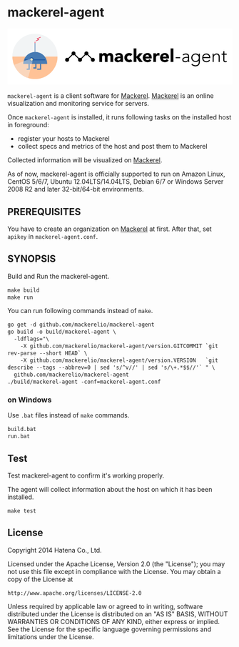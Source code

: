 mackerel-agent
===============

![agent-si](docs/images/agent-si.png "mackerel-agent")

`mackerel-agent` is a client software for [Mackerel](https://mackerel.io/).
[Mackerel](https://mackerel.io/) is an online visualization and monitoring service for servers.

Once `mackerel-agent` is installed, it runs following tasks on the installed host in foreground:
- register your hosts to Mackerel
- collect specs and metrics of the host and post them to Mackerel

Collected information will be visualized on [Mackerel](https://mackerel.io/).

As of now, mackerel-agent is officially supported to run on Amazon Linux, CentOS 5/6/7, Ubuntu 12.04LTS/14.04LTS, Debian 6/7 or Windows Server 2008 R2 and later 32-bit/64-bit environments.

PREREQUISITES
-------------

You have to create an organization on [Mackerel](https://mackerel.io/) at first.
After that, set `apikey` in `mackerel-agent.conf`.


SYNOPSIS
--------

Build and Run the mackerel-agent.

```
make build
make run
```

You can run following commands instead of `make`.

```
go get -d github.com/mackerelio/mackerel-agent
go build -o build/mackerel-agent \
  -ldflags="\
    -X github.com/mackerelio/mackerel-agent/version.GITCOMMIT `git rev-parse --short HEAD` \
    -X github.com/mackerelio/mackerel-agent/version.VERSION   `git describe --tags --abbrev=0 | sed 's/^v//' | sed 's/\+.*$$//'` " \
  github.com/mackerelio/mackerel-agent
./build/mackerel-agent -conf=mackerel-agent.conf
```

### on Windows

Use `.bat` files instead of `make` commands.

```
build.bat
run.bat
```

Test
----------

Test mackerel-agent to confirm it's working properly.

The agent will collect information about the host on which it has been installed.

```
make test
```

License
----------

Copyright 2014 Hatena Co., Ltd.

Licensed under the Apache License, Version 2.0 (the "License"); you may not use this file except in compliance with the License. You may obtain a copy of the License at

    http://www.apache.org/licenses/LICENSE-2.0

Unless required by applicable law or agreed to in writing, software distributed under the License is distributed on an "AS IS" BASIS, WITHOUT WARRANTIES OR CONDITIONS OF ANY KIND, either express or implied. See the License for the specific language governing permissions and limitations under the License.
